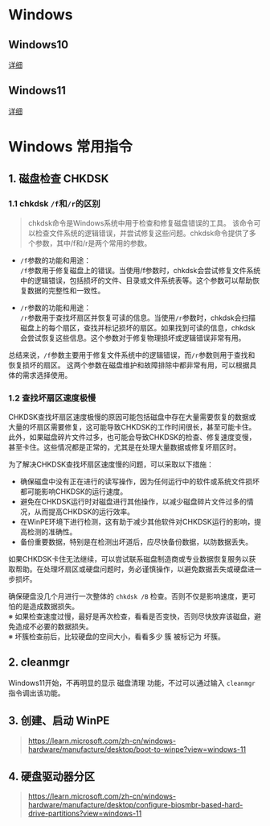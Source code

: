 # Windows

## Windows10

[详细](./Windows10/README.md)

## Windows11

[详细](./Windows11/11-WIN11安装.md)

# Windows 常用指令

## 1. 磁盘检查 CHKDSK

### 1.1 chkdsk `/f`和`/r`的区别

> chkdsk命令是Windows系统中用于检查和修复‌磁盘错误的工具。 该命令可以检查文件系统的‌逻辑错误，并尝试修复这些问题。chkdsk命令提供了多个参数，其中‌/f和‌/r是两个常用的参数。‌

- `/f`参数的功能和用途：  
  `/f`参数用于修复磁盘上的错误。当使用/f参数时，chkdsk会尝试修复文件系统中的逻辑错误，包括损坏的文件、目录或文件系统表等。这个参数可以帮助恢复数据的完整性和一致性。‌

- `/r`参数的功能和用途：  
  `/r`参数用于查找坏扇区并恢复可读的信息。当使用`/r`参数时，chkdsk会扫描磁盘上的每个扇区，查找并标记损坏的扇区。如果找到可读的信息，chkdsk会尝试恢复这些信息。这个参数对于修复物理损坏或逻辑错误非常有用。‌

总结来说，`/f`参数主要用于修复文件系统中的逻辑错误，而`/r`参数则用于查找和恢复损坏的扇区。 这两个参数在磁盘维护和故障排除中都非常有用，可以根据具体的需求选择使用。‌

### 1.2 查找坏扇区速度极慢

CHKDSK查找坏扇区速度极慢的原因可能包括磁盘中存在大量需要恢复的数据或大量的坏扇区需要修复，‌这可能导致CHKDSK的工作时间很长，‌甚至可能卡住。‌此外，‌如果磁盘碎片文件过多，‌也可能会导致CHKDSK的检查、‌修复速度变慢，‌甚至卡住。‌这些情况都是正常的，‌尤其是在处理大量数据或修复坏扇区时。‌

为了解决CHKDSK查找坏扇区速度慢的问题，‌可以采取以下措施：‌  
- 确保磁盘中没有正在进行的读写操作，‌因为任何运行中的软件或系统文件损坏都可能影响CHKDSK的运行速度。‌  
- 避免在CHKDSK运行时对磁盘进行其他操作，‌以减少磁盘碎片文件过多的情况，‌从而提高CHKDSK的运行效率。‌  
- 在WinPE环境下进行检测，‌这有助于减少其他软件对CHKDSK运行的影响，‌提高检测的准确性。‌  
- 备份重要数据，‌特别是在检测出坏道后，‌应尽快备份数据，‌以防数据丢失。‌

如果CHKDSK卡住无法继续，‌可以尝试联系磁盘制造商或专业数据恢复服务以获取帮助。‌在处理坏扇区或硬盘问题时，‌务必谨慎操作，‌以避免数据丢失或硬盘进一步损坏。

确保硬盘没几个月进行一次整体的 `chkdsk /B` 检查。否则不仅是影响速度，更可怕的是造成数据损失。  
※ 如果检查速度过慢，最好是再次检查，看看是否变快，否则尽快放弃该磁盘，避免造成不必要的数据损失。  
※ 坏簇检查前后，比较硬盘的空间大小，看看多少 簇 被标记为 坏簇。

## 2. cleanmgr

Windows11开始，不再明显的显示 磁盘清理 功能，不过可以通过输入 `cleanmgr` 指令调出该功能。

## 3. 创建、启动 WinPE

> https://learn.microsoft.com/zh-cn/windows-hardware/manufacture/desktop/boot-to-winpe?view=windows-11

## 4. 硬盘驱动器分区

> https://learn.microsoft.com/zh-cn/windows-hardware/manufacture/desktop/configure-biosmbr-based-hard-drive-partitions?view=windows-11
